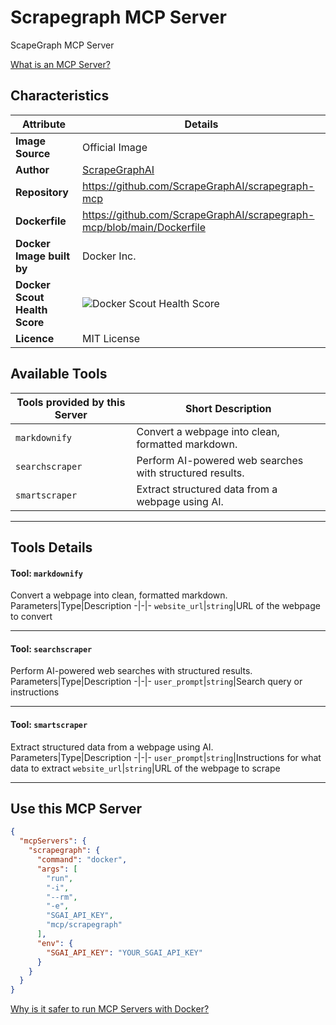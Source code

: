 # Scrapegraph MCP Server

ScapeGraph MCP Server

[What is an MCP Server?](https://www.anthropic.com/news/model-context-protocol)

## Characteristics
Attribute|Details|
|-|-|
**Image Source**|Official Image
|**Author**|[ScrapeGraphAI](https://github.com/ScrapeGraphAI)
**Repository**|https://github.com/ScrapeGraphAI/scrapegraph-mcp
**Dockerfile**|https://github.com/ScrapeGraphAI/scrapegraph-mcp/blob/main/Dockerfile
**Docker Image built by**|Docker Inc.
**Docker Scout Health Score**| ![Docker Scout Health Score](https://api.scout.docker.com/v1/policy/insights/org-image-score/badge/mcp/scrapegraph)
**Licence**|MIT License

## Available Tools
Tools provided by this Server|Short Description
-|-
`markdownify`|Convert a webpage into clean, formatted markdown.|
`searchscraper`|Perform AI-powered web searches with structured results.|
`smartscraper`|Extract structured data from a webpage using AI.|

---
## Tools Details

#### Tool: **`markdownify`**
Convert a webpage into clean, formatted markdown.
Parameters|Type|Description
-|-|-
`website_url`|`string`|URL of the webpage to convert

---
#### Tool: **`searchscraper`**
Perform AI-powered web searches with structured results.
Parameters|Type|Description
-|-|-
`user_prompt`|`string`|Search query or instructions

---
#### Tool: **`smartscraper`**
Extract structured data from a webpage using AI.
Parameters|Type|Description
-|-|-
`user_prompt`|`string`|Instructions for what data to extract
`website_url`|`string`|URL of the webpage to scrape

---
## Use this MCP Server

```json
{
  "mcpServers": {
    "scrapegraph": {
      "command": "docker",
      "args": [
        "run",
        "-i",
        "--rm",
        "-e",
        "SGAI_API_KEY",
        "mcp/scrapegraph"
      ],
      "env": {
        "SGAI_API_KEY": "YOUR_SGAI_API_KEY"
      }
    }
  }
}
```

[Why is it safer to run MCP Servers with Docker?](https://www.docker.com/blog/the-model-context-protocol-simplifying-building-ai-apps-with-anthropic-claude-desktop-and-docker/)
